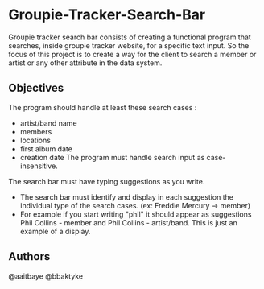 
# Groupie-Tracker-Search-Bar

Groupie tracker search bar consists of creating a functional program that searches, inside groupie tracker website, for a specific text input. So the focus of this project is to create a way for the client to search a member or artist or any other attribute in the data system.

## Objectives
The program should handle at least these search cases : 
- artist/band name
- members
- locations
- first album date
- creation date
The program must handle search input as case-insensitive.

The search bar must have typing suggestions as you write. 
- The search bar must identify and display in each suggestion the individual type of the search cases. (ex: Freddie Mercury -> member)
- For example if you start writing "phil" it should appear as suggestions Phil Collins - member and Phil Collins - artist/band. This is just an example of a display.
## Authors
@aaitbaye @bbaktyke